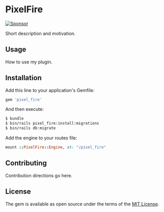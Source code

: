# PixelFire

[![Sponsor](https://cavneb.ngrok.io/sponsor/github/cavneb/pixel_fire.svg)](https://codesponsor.io/link/github/cavneb/pixel_fire)

Short description and motivation.

## Usage
How to use my plugin.

## Installation
Add this line to your application's Gemfile:

```ruby
gem 'pixel_fire'
```

And then execute:
```bash
$ bundle
$ bin/rails pixel_fire:install:migrations
$ bin/rails db:migrate
```

Add the engine to your routes file:
```ruby
mount ::PixelFire::Engine, at: "/pixel_fire"
```

## Contributing
Contribution directions go here.

## License
The gem is available as open source under the terms of the [MIT License](http://opensource.org/licenses/MIT).
